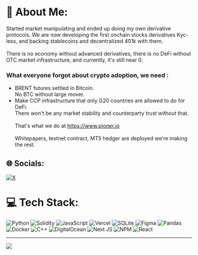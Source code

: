 # 💫 About Me:
Started market manipulating and ended up doing my own derivative protocols. We are now developing the first onchain stocks derivatives Kyc-less, and backing stablecoins and decentralized 401k with them. <br><br>There is no economy without advanced derivatives, there is no DeFi without OTC market infrastructure, and currently, it's still near 0.

### What everyone forgot about crypto adoption, we need :
- BRENT futures settled in Bitcoin. <br>No BTC without large mover.<be>
- Make CCP infrastructure that only G20 countries are allowed to do for DeFi. <br>There won't be any market stability and counterparty trust without that.<br><br>That's what we do at https://www.pioner.io<br><br>Whitepapers, testnet contract, MT5 hedger are deployed we're making the rest.<be>

## 🌐 Socials:
[![X](https://img.shields.io/badge/X-black.svg?logo=X&logoColor=white)](https://x.com/Brillaugte_) 

# 💻 Tech Stack:
![Python](https://img.shields.io/badge/python-3670A0?style=for-the-badge&logo=python&logoColor=ffdd54) ![Solidity](https://img.shields.io/badge/Solidity-%23363636.svg?style=for-the-badge&logo=solidity&logoColor=white) ![JavaScript](https://img.shields.io/badge/javascript-%23323330.svg?style=for-the-badge&logo=javascript&logoColor=%23F7DF1E) ![Vercel](https://img.shields.io/badge/vercel-%23000000.svg?style=for-the-badge&logo=vercel&logoColor=white) ![SQLite](https://img.shields.io/badge/sqlite-%2307405e.svg?style=for-the-badge&logo=sqlite&logoColor=white) ![Figma](https://img.shields.io/badge/figma-%23F24E1E.svg?style=for-the-badge&logo=figma&logoColor=white) ![Pandas](https://img.shields.io/badge/pandas-%23150458.svg?style=for-the-badge&logo=pandas&logoColor=white) ![Docker](https://img.shields.io/badge/docker-%230db7ed.svg?style=for-the-badge&logo=docker&logoColor=white) ![C++](https://img.shields.io/badge/c++-%2300599C.svg?style=for-the-badge&logo=c%2B%2B&logoColor=white) ![DigitalOcean](https://img.shields.io/badge/DigitalOcean-%230167ff.svg?style=for-the-badge&logo=digitalOcean&logoColor=white) ![Next JS](https://img.shields.io/badge/Next-black?style=for-the-badge&logo=next.js&logoColor=white) ![NPM](https://img.shields.io/badge/NPM-%23CB3837.svg?style=for-the-badge&logo=npm&logoColor=white) ![React](https://img.shields.io/badge/react-%2320232a.svg?style=for-the-badge&logo=react&logoColor=%2361DAFB)

---
[![](https://visitcount.itsvg.in/api?id=Brillaugte&icon=0&color=0)](https://visitcount.itsvg.in)

<!-- Proudly created with GPRM ( https://gprm.itsvg.in ) -->
